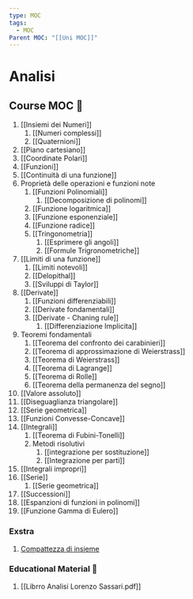 ```yaml
---
type: MOC
tags:
  - MOC
Parent MOC: "[[Uni MOC]]"
---
```

# Analisi

## Course MOC  📒
1. [[Insiemi dei Numeri]]
	1. [[Numeri complessi]]
	2. [[Quaternioni]]
2. [[Piano cartesiano]]
3. [[Coordinate Polari]]
4. [[Funzioni]]
5. [[Continuità di una funzione]]
6. Proprietà delle operazioni e funzioni note
	1. [[Funzioni Polinomiali]]
		1. [[Decomposizione di polinomi]]
	2. [[Funzione logaritmica]]
	3. [[Funzione esponenziale]]
	4. [[Funzione radice]]
	5. [[Tringonometria]]
		1. [[Esprimere gli angoli]]
		2. [[Formule Trigronometriche]]
7. [[Limiti di una funzione]]
	1. [[Limiti notevoli]]
	2. [[Delopithal]]
	3. [[Sviluppi di Taylor]]
8. [[Derivate]]
	1. [[Funzioni differenziabili]]
	2. [[Derivate fondamentali]]
	3. [[Derivate - Chaning rule]]
		1. [[Differenziazione Implicita]]
9. Teoremi fondamentali
	1. [[Teorema del confronto dei carabinieri]]
	2. [[Teorema di approssimazione di Weierstrass]]
	3. [[Teorema di Weierstrass]]
	4. [[Teorema di Lagrange]]
	5. [[Teorema di Rolle]]
	6. [[Teorema della permanenza del segno]]
10. [[Valore assoluto]]
11. [[Diseguaglianza triangolare]]
12. [[Serie geometrica]]
13. [[Funzioni Convesse-Concave]]
14. [[Integrali]]
	1.  [[Teorema di Fubini-Tonelli]]
	2. Metodi risolutivi
		1. [[integrazione per sostituzione]]
		2. [[Integrazione per parti]]
15. [[Integrali impropri]]
16. [[Serie]]
	1. [[Serie geometrica]]
17. [[Successioni]]
18. [[Espanzioni di funzioni in polinomi]]
19. [[Funzione Gamma di Eulero]]



### Exstra
1. [Compattezza di insieme](https://www.youtube.com/watch?v=td7Nz9ATyWY)
### Educational Material 🧱
1. [[Librro Analisi Lorenzo Sassari.pdf]]
